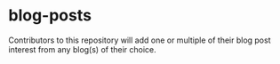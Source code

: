 # blog-posts
Contributors to this repository will add one or multiple of their blog post interest from any blog(s) of their choice.
